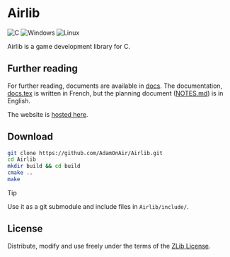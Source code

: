 # Airlib

![C](https://img.shields.io/badge/c-%2300599C.svg?style=for-the-badge&logo=c&logoColor=white)
![Windows](https://img.shields.io/badge/Windows-0078D6?style=for-the-badge&logo=windows&logoColor=white)
![Linux](https://img.shields.io/badge/Linux-FCC624?style=for-the-badge&logo=linux&logoColor=black)

Airlib is a game development library for C.

## Further reading

For further reading, documents are available in [docs](./docs/). The documentation, [docs.tex](./docs/docs.tex) is written in French, but the planning document ([NOTES.md](./docs/NOTES.md)) is in English.

The website is [hosted here](https://adamonair.neocities.org/airlib).

## Download

```bash
git clone https://github.com/AdamOnAir/Airlib.git
cd Airlib
mkdir build && cd build
cmake ..
make
```

> [!TIP]
> Use it as a git submodule and include files in `Airlib/include/`.

## License

Distribute, modify and use freely under the terms of the
[ZLib License](./LICENSE).
